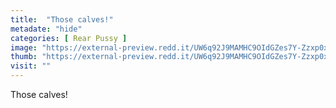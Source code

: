 ```yaml
---
title:  "Those calves!"
metadate: "hide"
categories: [ Rear Pussy ]
image: "https://external-preview.redd.it/UW6q92J9MAMHC9OIdGZes7Y-Zzxp0xLzRtBoE49tc_Y.jpg?auto=webp&s=a5378650d523cf2e423432160ce70972ebc922c4"
thumb: "https://external-preview.redd.it/UW6q92J9MAMHC9OIdGZes7Y-Zzxp0xLzRtBoE49tc_Y.jpg?width=1080&crop=smart&auto=webp&s=6599fd974e07c239d0cd652bfabf690ef7f7d887"
visit: ""
---
```

Those calves!
